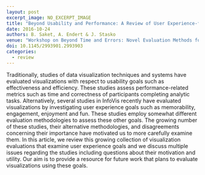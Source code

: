 ```yaml
---
layout: post
excerpt_image: NO_EXCERPT_IMAGE
title: "Beyond Usability and Performance: A Review of User Experience-focused Evaluations in Visualization"
date: 2016-10-24
authors: B. Saket, A. Endert & J. Stasko
venue: "Workshop on Beyond Time and Errors: Novel Evaluation Methods for Visualization"
doi: 10.1145/2993901.2993903
categories:
  - review
---
```

Traditionally, studies of data visualization techniques and systems have evaluated visualizations with respect to usability goals such as effectiveness and efficiency. These studies assess performance-related metrics such as time and correctness of participants completing analytic tasks. Alternatively, several studies in InfoVis recently have evaluated visualizations by investigating user experience goals such as memorability, engagement, enjoyment and fun. These studies employ somewhat different evaluation methodologies to assess these other goals. The growing number of these studies, their alternative methodologies, and disagreements concerning their importance have motivated us to more carefully examine them. In this article, we review this growing collection of visualization evaluations that examine user experience goals and we discuss multiple issues regarding the studies including questions about their motivation and utility. Our aim is to provide a resource for future work that plans to evaluate visualizations using these goals.
